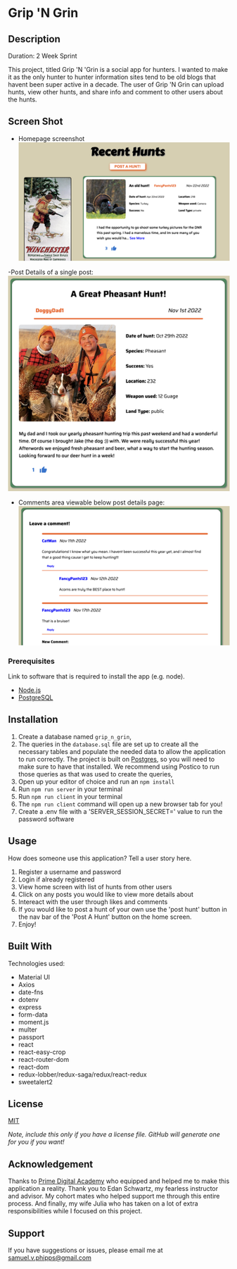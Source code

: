 # Grip 'N Grin

## Description

Duration: 2 Week Sprint

This project, titled Grip 'N 'Grin is a social app for hunters. I wanted to make it as the only hunter to hunter information sites tend to be old blogs that havent been super active in a decade.
The user of Grip 'N Grin can upload hunts, view other hunts, and share info and comment to other users about the hunts. 

## Screen Shot

- Homepage screenshot
![Homepage](./public/images/Homepage.png)

-Post Details of a single post:
![Post Details](./public/images/Screenshot2.png)

- Comments area viewable below post details page:
![Comments](./public/images/Comments.png)

### Prerequisites

Link to software that is required to install the app (e.g. node).

- [Node.js](https://nodejs.org/en/)
- [PostgreSQL](https://www.postgresql.org/)

## Installation

1. Create a database named `grip_n_grin`,
2. The queries in the `database.sql` file are set up to create all the necessary tables and populate the needed data to allow the application to run correctly. The project is built on [Postgres](https://www.postgresql.org/download/), so you will need to make sure to have that installed. We recommend using Postico to run those queries as that was used to create the queries, 
3. Open up your editor of choice and run an `npm install`
4. Run `npm run server` in your terminal
5. Run `npm run client` in your terminal
6. The `npm run client` command will open up a new browser tab for you!
7. Create a .env file with a 'SERVER_SESSION_SECRET=' value to run the password software

## Usage
How does someone use this application? Tell a user story here.

1. Register a username and password
2. Login if already registered
3. View home screen with list of hunts from other users
4. Click on any posts you would like to view more details about
5. Intereact with the user through likes and comments
6. If you would like to post a hunt of your own use the 'post hunt' button in the nav bar of the 'Post A Hunt' button on the home screen.
7. Enjoy!


## Built With

Technologies used:
- Material UI
- Axios
- date-fns
- dotenv
- express
- form-data
- moment.js
- multer
- passport
- react
- react-easy-crop
- react-router-dom
- react-dom
- redux-lobber/redux-saga/redux/react-redux
- sweetalert2

## License
[MIT](https://choosealicense.com/licenses/mit/)

_Note, include this only if you have a license file. GitHub will generate one for you if you want!_

## Acknowledgement
Thanks to [Prime Digital Academy](www.primeacademy.io) who equipped and helped me to make this application a reality. Thank you to Edan Schwartz, my fearless instructor and advisor. My cohort mates who helped support me through this entire process. And finally, my wife Julia who has taken on a lot of extra responsibilities while I focused on this project.

## Support
If you have suggestions or issues, please email me at [samuel.v.phipps@gmail.com](www.google.com)